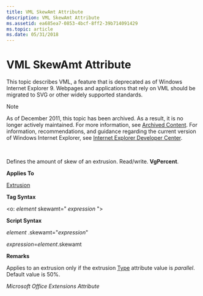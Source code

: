 ```yaml
---
title: VML SkewAmt Attribute
description: VML SkewAmt Attribute
ms.assetid: ea685ea7-0853-4bcf-8ff2-39b714091429
ms.topic: article
ms.date: 05/31/2018
---
```


# VML SkewAmt Attribute

This topic describes VML, a feature that is deprecated as of Windows Internet Explorer 9. Webpages and applications that rely on VML should be migrated to SVG or other widely supported standards.

> [!Note]  
> As of December 2011, this topic has been archived. As a result, it is no longer actively maintained. For more information, see [Archived Content](https://docs.microsoft.com/previous-versions/windows/internet-explorer/ie-developer/). For information, recommendations, and guidance regarding the current version of Windows Internet Explorer, see [Internet Explorer Developer Center](https://go.microsoft.com/fwlink/p/?linkid=204313).

 

Defines the amount of skew of an extrusion. Read/write. **VgPercent**.

**Applies To**

[Extrusion](msdn-online-vml-extrusion-element.md)

**Tag Syntax**

<o: *element* skewamt=" *expression* ">

**Script Syntax**

*element* .skewamt="*expression*"

*expression*=*element*.skewamt

**Remarks**

Applies to an extrusion only if the extrusion [Type](type-attribute--extrusion--vml.md) attribute value is *parallel*. Default value is 50%.

*Microsoft Office Extensions Attribute*

 

 




